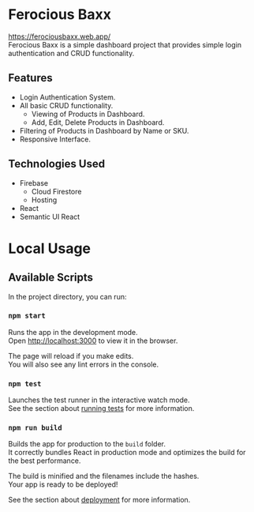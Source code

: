 # Ferocious Baxx

https://ferociousbaxx.web.app/ <br>
Ferocious Baxx is a simple dashboard project that provides simple login authentication and CRUD functionality.

## Features

* Login Authentication System.
* All basic CRUD functionality.
    * Viewing of Products in Dashboard.
    * Add, Edit, Delete Products in Dashboard.
* Filtering of Products in Dashboard by Name or SKU.
* Responsive Interface.

## Technologies Used

* Firebase 
    * Cloud Firestore
    * Hosting
* React
* Semantic UI React

# Local Usage

## Available Scripts

In the project directory, you can run:

### `npm start`

Runs the app in the development mode.\
Open [http://localhost:3000](http://localhost:3000) to view it in the browser.

The page will reload if you make edits.\
You will also see any lint errors in the console.

### `npm test`

Launches the test runner in the interactive watch mode.\
See the section about [running tests](https://facebook.github.io/create-react-app/docs/running-tests) for more information.

### `npm run build`

Builds the app for production to the `build` folder.\
It correctly bundles React in production mode and optimizes the build for the best performance.

The build is minified and the filenames include the hashes.\
Your app is ready to be deployed!

See the section about [deployment](https://facebook.github.io/create-react-app/docs/deployment) for more information.
